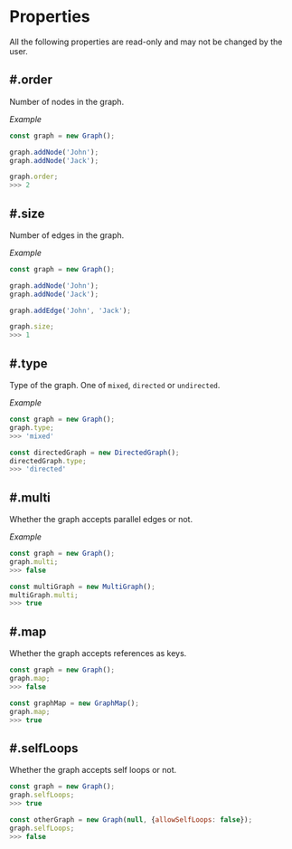 # Properties

All the following properties are read-only and may not be changed by the user.

## #.order

Number of nodes in the graph.

*Example*

```js
const graph = new Graph();

graph.addNode('John');
graph.addNode('Jack');

graph.order;
>>> 2
```

## #.size

Number of edges in the graph.

*Example*

```js
const graph = new Graph();

graph.addNode('John');
graph.addNode('Jack');

graph.addEdge('John', 'Jack');

graph.size;
>>> 1
```

## #.type

Type of the graph. One of `mixed`, `directed` or `undirected`.

*Example*

```js
const graph = new Graph();
graph.type;
>>> 'mixed'

const directedGraph = new DirectedGraph();
directedGraph.type;
>>> 'directed'
```

## #.multi

Whether the graph accepts parallel edges or not.

*Example*

```js
const graph = new Graph();
graph.multi;
>>> false

const multiGraph = new MultiGraph();
multiGraph.multi;
>>> true
```

## #.map

Whether the graph accepts references as keys.

```js
const graph = new Graph();
graph.map;
>>> false

const graphMap = new GraphMap();
graph.map;
>>> true
```

## #.selfLoops

Whether the graph accepts self loops or not.

```js
const graph = new Graph();
graph.selfLoops;
>>> true

const otherGraph = new Graph(null, {allowSelfLoops: false});
graph.selfLoops;
>>> false
```
